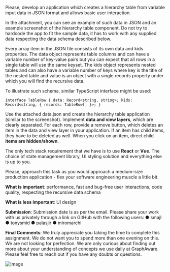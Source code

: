 
Please, develop an application which creates a hierarchy table from variable input data in JSON format and allows basic user interaction.

In the attachment, you can see an example of such data in JSON and an example screenshot of the hierarchy table component. Do not try to hardcode the app to fit the sample data, it has to work with any supplied data respecting the data schema described below.

Every array item in the JSON file consists of its own data and kids properties. The data object represents table columns and can have a variable number of key-value pairs but you can expect that all rows in a single table will use the same keyset. The kids object represents nested tables and can also have a variable number of keys where key is the title of the nested table and value is an object with a single records property under which you will find the recursive data.

To illustrate such schema, similar TypeScript interface might be used:

`interface TableRow {
  data: Record<string, string>;
  kids: Record<string, { records: TableRow[] }>;
}`

Use the attached data.json and create the hierarchy table application (similar to the screenshot). Implement **data and view layers**, which are clearly separated. For each row, provide a remove button, which deletes an item in the data and view layer in your application. If an item has child items, they have to be deleted as well. When you click on an item, direct child **items are hidden/shown**.

The only tech stack requirement that we have is to use **React** or **Vue**. The choice of state management library, UI styling solution and everything else is up to you.

Please, approach this task as you would approach a medium-size production application - flex your software engineering muscle a little bit.

**What is important**: performance, fast and bug-free user interactions, code quality, respecting the recursive data schema

**What is less important**: UI design

**Submission**: Submission date is as per the email. Please share your work with us privately through a
link on GitHub with the following users:
● smajl
● tonysmid
● palasjir
● miromarchi

**Final Comments**: We truly appreciate you taking the time to complete this assignment. We do not want you to spend more than one evening on this. We are not looking for perfection. We are only curious about finding out more about your understanding of concepts we use daily at GraphAware. Please feel free to reach out if you have any doubts or questions.

![image](https://user-images.githubusercontent.com/16309665/125915200-1ab84d66-956e-42cf-9192-a3caa0c50003.png)
